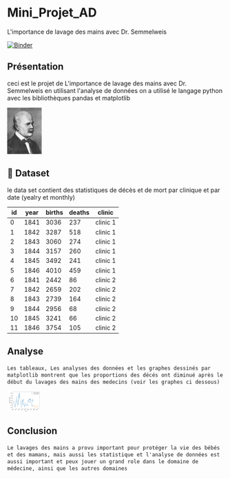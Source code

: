 # Mini_Projet_AD
L'importance de lavage des mains avec Dr. Semmelweis

[![Binder](https://mybinder.org/badge_logo.svg)](https://mybinder.org/v2/gh/hadhemi-eng/Mini_Projet_AD/main?labpath=notebook.ipynb)

## Présentation

ceci est le projet de L'importance de lavage des mains avec Dr. Semmelweis en utilisant l'analyse de données
on a utilisé le langage python avec les bibliothèques  pandas et matplotlib

<img src='img/ignaz_semmelweis_1860.jpeg' width=80px>

## :file_folder: Dataset 

le data set contient des statistiques de décès et de mort par clinique et par date (yealry  et monthly)


| id | year | births    | deaths | clinic     |
| -- | ----- | -------- | ------ | ---------- |
| 0  | 1841  | 3036     |  237   |  clinic 1  |  
| 1  |  1842 | 3287     |  518   |  clinic 1  |    
| 2  |  1843 | 3060     |  274   |  clinic 1  |  
| 3  |  1844 | 3157     |  260   |  clinic 1  |  
| 4  |  1845 | 3492     |  241   |  clinic 1  |  
| 5  |  1846 | 4010     |  459   |  clinic 1  |  
| 6  |  1841 | 2442     |  86    |  clinic 2  |  
| 7  |  1842 | 2659     |  202   |  clinic 2  |  
| 8  |  1843 | 2739     |  164   |  clinic 2  |  
| 9  |  1844 | 2956     |   68   |  clinic 2  |  
| 10 |  1845 | 3241     |   66   |  clinic 2  |  
| 11 | 1846  | 3754     |  105   |  clinic 2  |  

## Analyse
    Les tableaux, Les analyses des données et les graphes dessinés par matplotlib montrent que les proportions des décés ont diminué après le début du lavages des mains des medecins (voir les graphes ci dessous)
<img src='img/lavagedesmainsMoinsdeDeces.png' width=80px>

## Conclusion 
    Le lavages des mains a provu important pour protéger la vie des bébés et des mamans, mais aussi les statistique et l'analyse de données est aussi important et peux jouer un grand role dans le domaine de médecine, ainsi que les autres domaines